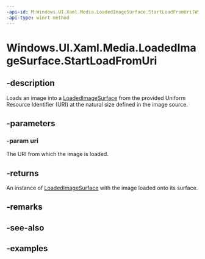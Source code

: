 ```yaml
---
-api-id: M:Windows.UI.Xaml.Media.LoadedImageSurface.StartLoadFromUri(Windows.Foundation.Uri)
-api-type: winrt method
---
```


<!-- Method syntax.
public LoadedImageSurface LoadedImageSurface.StartLoadFromUri(Uri uri)
-->

# Windows.UI.Xaml.Media.LoadedImageSurface.StartLoadFromUri


## -description

Loads an image into a [LoadedImageSurface](loadedimagesurface.md) from the provided Uniform Resource Identifier (URI) at the natural size defined in the image source.



## -parameters

### -param uri

The URI from which the image is loaded.

## -returns

An instance of [LoadedImageSurface](loadedimagesurface.md) with the image loaded onto its surface.

## -remarks

## -see-also

## -examples

